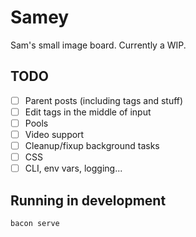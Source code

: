 # Samey

Sam's small image board. Currently a WIP.

## TODO

- [ ] Parent posts (including tags and stuff)
- [ ] Edit tags in the middle of input
- [ ] Pools
- [ ] Video support
- [ ] Cleanup/fixup background tasks
- [ ] CSS
- [ ] CLI, env vars, logging...

## Running in development

```bash
bacon serve
```
